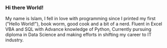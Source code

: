 ### Hi there World!

My name is Islam, I fell in love with programming since I printed my first ("Hello World!"), book worm, good cook and a bit of a nerd.
Fluent in Excel VBA and SQL with Advance knowledge of Python, Currently pursuing diploma in Data Science and making efforts in shifting my career to IT industry.


<!--
**IslamFSoliman/IslamFSoliman** is a ✨ _special_ ✨ repository because its `README.md` (this file) appears on your GitHub profile.

Here are some ideas to get you started:

- 🔭 I’m currently working on ...👋
- 🌱 I’m currently learning ...
- 👯 I’m looking to collaborate on ...
- 🤔 I’m looking for help with ...
- 💬 Ask me about ...
- 📫 How to reach me: ...
- 😄 Pronouns: ...
- ⚡ Fun fact: ...
-->
